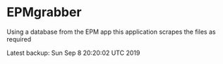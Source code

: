 # EPMgrabber
Using a database from the EPM app this application scrapes the files as required


Latest backup: Sun Sep 8 20:20:02 UTC 2019
